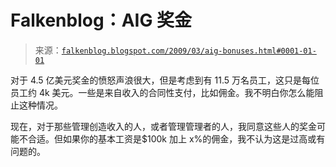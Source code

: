 <!--yml

类别：未分类

日期：2024 年 05 月 12 日 22:17:08

-->

# Falkenblog：AIG 奖金

> 来源：[`falkenblog.blogspot.com/2009/03/aig-bonuses.html#0001-01-01`](http://falkenblog.blogspot.com/2009/03/aig-bonuses.html#0001-01-01)

对于 4.5 亿美元奖金的愤怒声浪很大，但是考虑到有 11.5 万名员工，这只是每位员工约 4k 美元。一些是来自收入的合同性支付，比如佣金。我不明白你怎么能阻止这种情况。

现在，对于那些管理创造收入的人，或者管理管理者的人，我同意这些人的奖金可能不合适。但如果你的基本工资是$100k 加上 x%的佣金，我不认为这是过高或有问题的。
